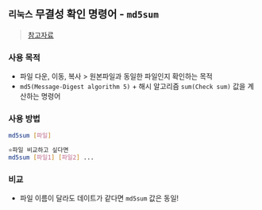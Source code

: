  ## `리눅스` 무결성 확인 명령어 - `md5sum`
> [참고자료](https://bio-info.tistory.com/47)
### 사용 목적
- 파일 다운, 이동, 복사 > 원본파일과 동일한 파일인지 확인하는 목적
- `md5(Message-Digest algorithm 5)` + 해시 알고리즘 `sum(Check sum)` 값을 계산하는 명령어
### 사용 방법
```sh
md5sum [파일]

⭐파일 비교하고 싶다면
md5sum [파일1] [파일2] ...
```
### 비교
- 파일 이름이 달라도 데이트가 같다면 `md5sum` 값은 동일!
